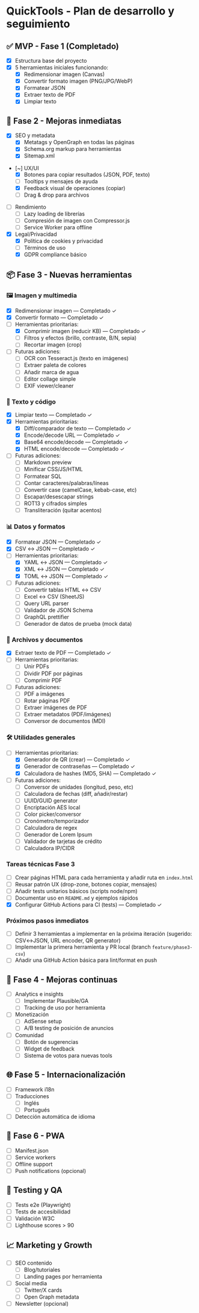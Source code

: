 # QuickTools - Plan de desarrollo y seguimiento

## ✅ MVP - Fase 1 (Completado)
- [x] Estructura base del proyecto
- [x] 5 herramientas iniciales funcionando:
  - [x] Redimensionar imagen (Canvas)
  - [x] Convertir formato imagen (PNG/JPG/WebP)
  - [x] Formatear JSON  
  - [x] Extraer texto de PDF
  - [x] Limpiar texto

## 🚀 Fase 2 - Mejoras inmediatas
- [x] SEO y metadata
  - [x] Metatags y OpenGraph en todas las páginas
  - [x] Schema.org markup para herramientas
  - [x] Sitemap.xml
- [~] UX/UI
  - [x] Botones para copiar resultados (JSON, PDF, texto)
  - [ ] Tooltips y mensajes de ayuda
  - [x] Feedback visual de operaciones (copiar)
  - [ ] Drag & drop para archivos
- [ ] Rendimiento
  - [ ] Lazy loading de librerías
  - [ ] Compresión de imagen con Compressor.js
  - [ ] Service Worker para offline
- [x] Legal/Privacidad
  - [x] Política de cookies y privacidad
  - [ ] Términos de uso
  - [x] GDPR compliance básico

## 📦 Fase 3 - Nuevas herramientas

### 🖼️ Imagen y multimedia
- [x] Redimensionar imagen — Completado ✓
- [x] Convertir formato — Completado ✓
- [ ] Herramientas prioritarias:
  - [x] Comprimir imagen (reducir KB) — Completado ✓
  - [ ] Filtros y efectos (brillo, contraste, B/N, sepia)
  - [ ] Recortar imagen (crop)
- [ ] Futuras adiciones:
  - [ ] OCR con Tesseract.js (texto en imágenes)
  - [ ] Extraer paleta de colores
  - [ ] Añadir marca de agua
  - [ ] Editor collage simple
  - [ ] EXIF viewer/cleaner

### 📝 Texto y código
- [x] Limpiar texto — Completado ✓
- [x] Herramientas prioritarias:
  - [x] Diff/comparador de texto — Completado ✓
  - [x] Encode/decode URL — Completado ✓
  - [x] Base64 encode/decode — Completado ✓
  - [x] HTML encode/decode — Completado ✓
- [ ] Futuras adiciones:
  - [ ] Markdown preview
  - [ ] Minificar CSS/JS/HTML
  - [ ] Formatear SQL
  - [ ] Contar caracteres/palabras/líneas
  - [ ] Convertir case (camelCase, kebab-case, etc)
  - [ ] Escapar/desescapar strings
  - [ ] ROT13 y cifrados simples
  - [ ] Transliteración (quitar acentos)

### 📊 Datos y formatos
- [x] Formatear JSON — Completado ✓
- [x] CSV ↔ JSON — Completado ✓
- [ ] Herramientas prioritarias:
  - [x] YAML ↔ JSON — Completado ✓
  - [x] XML ↔ JSON — Completado ✓
  - [x] TOML ↔ JSON — Completado ✓
- [ ] Futuras adiciones:
  - [ ] Convertir tablas HTML ↔ CSV
  - [ ] Excel ↔ CSV (SheetJS)
  - [ ] Query URL parser
  - [ ] Validador de JSON Schema
  - [ ] GraphQL prettifier
  - [ ] Generador de datos de prueba (mock data)

### 📁 Archivos y documentos
- [x] Extraer texto de PDF — Completado ✓
- [ ] Herramientas prioritarias:
  - [ ] Unir PDFs
  - [ ] Dividir PDF por páginas
  - [ ] Comprimir PDF
- [ ] Futuras adiciones:
  - [ ] PDF a imágenes
  - [ ] Rotar páginas PDF
  - [ ] Extraer imágenes de PDF
  - [ ] Extraer metadatos (PDF/imágenes)
  - [ ] Conversor de documentos (MDI)

### 🛠️ Utilidades generales
- [ ] Herramientas prioritarias:
  - [x] Generador de QR (crear) — Completado ✓
  - [x] Generador de contraseñas — Completado ✓
  - [x] Calculadora de hashes (MD5, SHA) — Completado ✓
- [ ] Futuras adiciones:
  - [ ] Conversor de unidades (longitud, peso, etc)
  - [ ] Calculadora de fechas (diff, añadir/restar)
  - [ ] UUID/GUID generator
  - [ ] Encriptación AES local
  - [ ] Color picker/conversor
  - [ ] Cronómetro/temporizador
  - [ ] Calculadora de regex
  - [ ] Generador de Lorem Ipsum
  - [ ] Validador de tarjetas de crédito
  - [ ] Calculadora IP/CIDR

### Tareas técnicas Fase 3
- [ ] Crear páginas HTML para cada herramienta y añadir ruta en `index.html`
- [ ] Reusar patrón UX (drop-zone, botones copiar, mensajes)
- [ ] Añadir tests unitarios básicos (scripts node/npm)
- [ ] Documentar uso en `README.md` y ejemplos rápidos
- [x] Configurar GitHub Actions para CI (tests) — Completado ✓

### Próximos pasos inmediatos
- [ ] Definir 3 herramientas a implementar en la próxima iteración (sugerido: CSV↔JSON, URL encoder, QR generator)
- [ ] Implementar la primera herramienta y PR local (branch `feature/phase3-csv`)
- [ ] Añadir una GitHub Action básica para lint/format en push

## 🔄 Fase 4 - Mejoras continuas
- [ ] Analytics e insights
  - [ ] Implementar Plausible/GA
  - [ ] Tracking de uso por herramienta
- [ ] Monetización
  - [ ] AdSense setup
  - [ ] A/B testing de posición de anuncios
- [ ] Comunidad
  - [ ] Botón de sugerencias
  - [ ] Widget de feedback
  - [ ] Sistema de votos para nuevas tools

## 🌐 Fase 5 - Internacionalización
- [ ] Framework i18n
- [ ] Traducciones
  - [ ] Inglés
  - [ ] Portugués
- [ ] Detección automática de idioma

## 📱 Fase 6 - PWA
- [ ] Manifest.json
- [ ] Service workers
- [ ] Offline support
- [ ] Push notifications (opcional)

## 🧪 Testing y QA
- [ ] Tests e2e (Playwright)
- [ ] Tests de accesibilidad
- [ ] Validación W3C
- [ ] Lighthouse scores > 90

## 📈 Marketing y Growth
- [ ] SEO contenido
  - [ ] Blog/tutoriales
  - [ ] Landing pages por herramienta
- [ ] Social media
  - [ ] Twitter/X cards
  - [ ] Open Graph metadata
- [ ] Newsletter (opcional)
